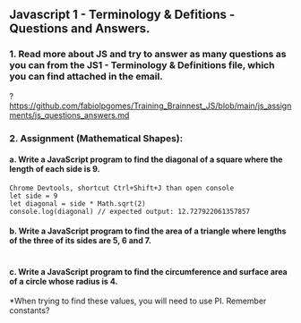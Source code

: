 ## Javascript 1 - Terminology & Defitions - Questions and Answers.


### 1. Read more about JS and try to answer as many questions as you can from the JS1 - Terminology & Definitions file, which you can find attached in the email.

?https://github.com/fabiolpgomes/Training_Brainnest_JS/blob/main/js_assignments/js_questions_answers.md


### 2. Assignment (Mathematical Shapes):
#### a. Write a JavaScript program to find the diagonal of a square where the length of each side is 9.

```
Chrome Devtools, shortcut Ctrl+Shift+J than open console
let side = 9
let diagonal = side * Math.sqrt(2)
console.log(diagonal) // expected output: 12.727922061357857
```

#### b. Write a JavaScript program to find the area of a triangle where lengths of the three of its sides are 5, 6 and 7.

```

```


#### c. Write a JavaScript program to find the circumference and surface area of a circle whose radius is 4.
*When trying to find these values, you will need to use PI. Remember constants?

